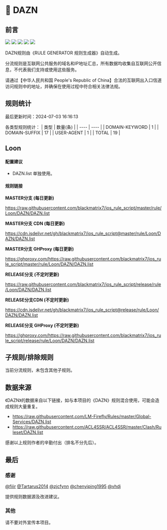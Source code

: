 # 🧸 DAZN

## 前言

![](https://shields.io/badge/-移除重复规则-ff69b4) ![](https://shields.io/badge/-DOMAIN与DOMAIN--SUFFIX合并-green) ![](https://shields.io/badge/-DOMAIN--SUFFIX间合并-critical) ![](https://shields.io/badge/-DOMAIN--SUFFIX与DOMAIN--KEYWORD合并-blue) ![](https://shields.io/badge/-IP--CIDR(6)合并-blueviolet) 

DAZN规则由《RULE GENERATOR 规则生成器》自动生成。

分流规则是互联网公共服务的域名和IP地址汇总，所有数据均收集自互联网公开信息，不代表我们支持或使用这些服务。

请通过【中华人民共和国 People's Republic of China】合法的互联网出入口信道访问规则中的地址，并确保在使用过程中符合相关法律法规。

## 规则统计

最后更新时间：2024-07-03 16:16:13

各类型规则统计：
| 类型 | 数量(条)  | 
| ---- | ----  |
| DOMAIN-KEYWORD | 1  | 
| DOMAIN-SUFFIX | 17  | 
| USER-AGENT | 1  | 
| TOTAL | 19  | 


## Loon 

#### 配置建议
- DAZN.list 单独使用。

#### 规则链接
**MASTER分支 (每日更新)**

https://raw.githubusercontent.com/blackmatrix7/ios_rule_script/master/rule/Loon/DAZN/DAZN.list

**MASTER分支 CDN (每日更新)**

https://cdn.jsdelivr.net/gh/blackmatrix7/ios_rule_script@master/rule/Loon/DAZN/DAZN.list

**MASTER分支 GHProxy (每日更新)**

https://ghproxy.com/https://raw.githubusercontent.com/blackmatrix7/ios_rule_script/master/rule/Loon/DAZN/DAZN.list

**RELEASE分支 (不定时更新)**

https://raw.githubusercontent.com/blackmatrix7/ios_rule_script/release/rule/Loon/DAZN/DAZN.list

**RELEASE分支CDN (不定时更新)**

https://cdn.jsdelivr.net/gh/blackmatrix7/ios_rule_script@release/rule/Loon/DAZN/DAZN.list

**RELEASE分支 GHProxy (不定时更新)**

https://ghproxy.com/https://raw.githubusercontent.com/blackmatrix7/ios_rule_script/release/rule/Loon/DAZN/DAZN.list

## 子规则/排除规则


当前分流规则，未包含其他子规则。

## 数据来源

《DAZN》的数据来自以下链接，如与本项目的《DAZN》规则混合使用，可能会造成规则大量重复。

- https://raw.githubusercontent.com/LM-Firefly/Rules/master/Global-Services/DAZN.list
- https://raw.githubusercontent.com/ACL4SSR/ACL4SSR/master/Clash/Ruleset/DAZN.list


感谢以上规则作者的辛勤付出（排名不分先后）。

## 最后

### 感谢

[@fiiir](https://github.com/fiiir) [@Tartarus2014](https://github.com/Tartarus2014) [@zjcfynn](https://github.com/zjcfynn) [@chenyiping1995](https://github.com/chenyiping1995) [@vhdj](https://github.com/vhdj)

提供规则数据源及改进建议。

### 其他

请不要对外宣传本项目。